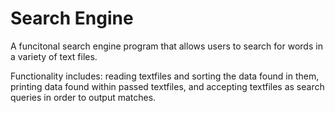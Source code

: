 # Search Engine

A funcitonal search engine program that allows users to search for words in a variety of text files. 

Functionality includes: reading textfiles and sorting the data found in them, printing data found within passed textfiles, and accepting textfiles as search queries in order to output matches.

